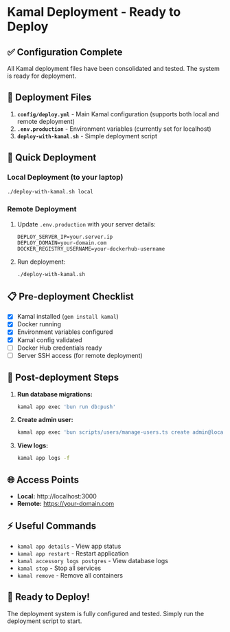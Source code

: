 # Kamal Deployment - Ready to Deploy

## ✅ Configuration Complete

All Kamal deployment files have been consolidated and tested. The system is ready for deployment.

## 📁 Deployment Files

1. **`config/deploy.yml`** - Main Kamal configuration (supports both local and remote deployment)
2. **`.env.production`** - Environment variables (currently set for localhost)
3. **`deploy-with-kamal.sh`** - Simple deployment script

## 🚀 Quick Deployment

### Local Deployment (to your laptop)
```bash
./deploy-with-kamal.sh local
```

### Remote Deployment
1. Update `.env.production` with your server details:
   ```
   DEPLOY_SERVER_IP=your.server.ip
   DEPLOY_DOMAIN=your-domain.com
   DOCKER_REGISTRY_USERNAME=your-dockerhub-username
   ```

2. Run deployment:
   ```bash
   ./deploy-with-kamal.sh
   ```

## 📋 Pre-deployment Checklist

- [x] Kamal installed (`gem install kamal`)
- [x] Docker running
- [x] Environment variables configured
- [x] Kamal config validated
- [ ] Docker Hub credentials ready
- [ ] Server SSH access (for remote deployment)

## 🔧 Post-deployment Steps

1. **Run database migrations:**
   ```bash
   kamal app exec 'bun run db:push'
   ```

2. **Create admin user:**
   ```bash
   kamal app exec 'bun scripts/users/manage-users.ts create admin@localhost Admin User changeme'
   ```

3. **View logs:**
   ```bash
   kamal app logs -f
   ```

## 🌐 Access Points

- **Local:** http://localhost:3000
- **Remote:** https://your-domain.com

## ⚡ Useful Commands

- `kamal app details` - View app status
- `kamal app restart` - Restart application
- `kamal accessory logs postgres` - View database logs
- `kamal stop` - Stop all services
- `kamal remove` - Remove all containers

## 🎯 Ready to Deploy!

The deployment system is fully configured and tested. Simply run the deployment script to start.